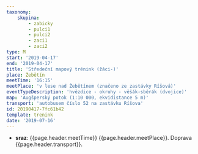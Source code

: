 ```yaml
---
taxonomy:
    skupina:
        - zabicky
        - pulci1
        - pulci2
        - zaci1
        - zaci2
type: M
start: '2019-04-17'
end: '2019-04-17'
title: 'Středeční mapový trénink (žáci-)'
place: Žebětín
meetTime: '16:15'
meetPlace: 'v lese nad Žebětínem (značeno ze zastávky Ríšová)'
eventTypeDescription: 'hvězdice - okruhy - věšák-sběrák (dvojice)'
map: 'Augšperský potok (1:10 000, ekvidistance 5 m)'
transport: 'autobusem číslo 52 na zastávku Ríšova'
id: 20190417-7fc61b42
template: trenink
date: '2019-07-16'
---
```

* **sraz**: {{page.header.meetTime}} {{page.header.meetPlace}}. Doprava {{page.header.transport}}.
